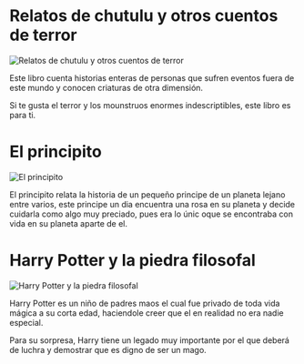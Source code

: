 # Relatos de chutulu y otros cuentos de terror

![Relatos de chutulu y otros cuentos de terror](https://media.discordapp.net/attachments/1025054668038090855/1025056603956842560/unknown.png?width=307&height=480)

Este libro cuenta historias enteras de personas que sufren eventos fuera de este mundo y conocen criaturas de otra dimensión.

Si te gusta el terror y los mounstruos enormes indescriptibles, este libro es para ti.

# El principito

![El principito](https://media.discordapp.net/attachments/1025054668038090855/1025056370581577788/unknown.png)

El principito relata la historia de un pequeño principe de un planeta lejano entre varios, este principe un dia encuentra una rosa en su planeta y decide cuidarla como algo muy preciado, pues era lo únic oque se encontraba con vida en su planeta aparte de el.

# Harry Potter y la piedra filosofal

![Harry Potter y la piedra filosofal](https://media.discordapp.net/attachments/1025054668038090855/1025056490857443338/unknown.png?width=301&height=480)

Harry Potter es un niño de padres maos el cual fue privado de toda vida mágica a su corta edad, haciendole creer que el en realidad no era nadie especial.

Para su sorpresa, Harry tiene un legado muy importante por el que deberá de luchra y demostrar que es digno de ser un mago.
